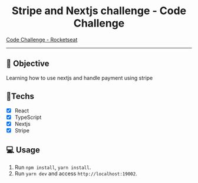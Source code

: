 <h1 align="center">
    Stripe and Nextjs challenge - Code Challenge
</h1>

<a href="https://www.youtube.com/watch?v=SXSKvUB9wDA"> Code Challenge - Rocketseat </a> 

<hr>

## 🎯 Objective

Learning how to use nextjs and handle payment using stripe

## 🚀Techs

- [x] React
- [x] TypeScript
- [x] Nextjs
- [x] Stripe

## 💻 Usage

1. Run `npm install`, `yarn install`.<br />
2. Run `yarn dev` and access `http://localhost:19002`.<br />
